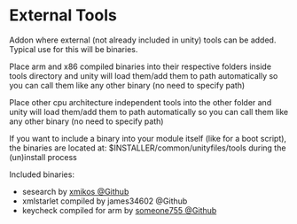 # External Tools

Addon where external (not already included in unity) tools can be added. Typical use for this will be binaries.

Place arm and x86 compiled binaries into their respective folders inside tools directory and unity will load them/add them to path automatically so you can call them like any other binary (no need to specify path)

Place other cpu architecture independent tools into the other folder and unity will load them/add them to path automatically so you can call them like any other binary (no need to specify path)

If you want to include a binary into your module itself (like for a boot script), the binaries are located at: $INSTALLER/common/unityfiles/tools during the (un)install process

Included binaries:
* sesearch by [xmikos @Github ](https://github.com/xmikos/setools-android)
* xmlstarlet compiled by james34602 @Github
* keycheck compiled for arm by [someone755 @Github](https://github.com/someone755/kerneller/blob/master/extract/tools/keycheck)